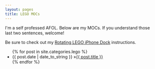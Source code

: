 ```yaml
---
layout: pages
title: LEGO MOCs
---
```


I'm a self professed AFOL. Below are my MOCs. If you understand those last two sentences, welcome!

Be sure to check out my [Rotating LEGO iPhone Dock](get-the-dock.html) instructions.

<ul id="blog-posts" class="posts">
{% for post in site.categories.lego %}
    <li><span>{{ post.date | date_to_string }} &raquo;</span><a href="{{ post.url }}">{{ post.title }}</a></li>
{% endfor %}
</ul>